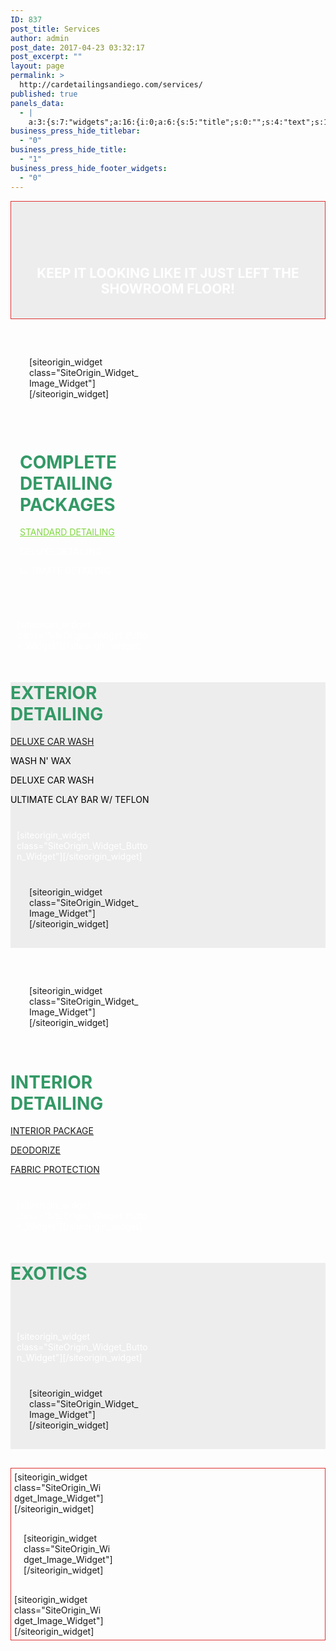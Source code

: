 ```yaml
---
ID: 837
post_title: Services
author: admin
post_date: 2017-04-23 03:32:17
post_excerpt: ""
layout: page
permalink: >
  http://cardetailingsandiego.com/services/
published: true
panels_data:
  - |
    a:3:{s:7:"widgets";a:16:{i:0;a:6:{s:5:"title";s:0:"";s:4:"text";s:180:"<h1 style="text-align: center;"><strong>&nbsp;</strong></h1><h2 style="text-align: center;"><strong>KEEP IT LOOKING LIKE IT JUST LEFT THE SHOWROOM FLOOR!</strong></h2><p>&nbsp;</p>";s:20:"text_selected_editor";s:7:"tinymce";s:12:"_sow_form_id";s:13:"590b8259c46d4";s:11:"panels_info";a:6:{s:5:"class";s:31:"SiteOrigin_Widget_Editor_Widget";s:4:"grid";i:0;s:4:"cell";i:0;s:2:"id";i:0;s:9:"widget_id";s:36:"9e95a62c-208a-4c0b-ac20-08058c163991";s:5:"style";a:3:{s:27:"background_image_attachment";b:0;s:18:"background_display";s:4:"tile";s:10:"font_color";s:7:"#ffffff";}}s:5:"autop";b:0;}i:1;a:13:{s:5:"image";i:332;s:14:"image_fallback";s:0:"";s:4:"size";s:12:"medium_large";s:5:"align";s:5:"right";s:5:"title";s:27:"Complete Detailing Packages";s:14:"title_position";s:6:"hidden";s:3:"alt";s:26:"complete_detailing_pakages";s:3:"url";s:9:"post: 838";s:12:"_sow_form_id";s:13:"590786a1ccd0f";s:11:"panels_info";a:6:{s:5:"class";s:30:"SiteOrigin_Widget_Image_Widget";s:4:"grid";i:1;s:4:"cell";i:0;s:2:"id";i:1;s:9:"widget_id";s:36:"24344ea5-52c9-40cd-9d68-52aa1e4be513";s:5:"style";a:3:{s:7:"padding";s:19:"30px 30px 30px 30px";s:27:"background_image_attachment";b:0;s:18:"background_display";s:8:"parallax";}}s:10:"new_window";b:0;s:5:"bound";b:0;s:10:"full_width";b:0;}i:2;a:6:{s:5:"title";s:0:"";s:4:"text";s:377:"<h1><span style="color: #339966;">COMPLETE DETAILING PACKAGES</span></h1><div id="block-yui_3_17_2_10_1491982508933_7671" class="sqs-block html-block sqs-block-html" data-block-type="2"><div class="sqs-block-content"><p><a href="http://cardetailingsandiego.com/services/detailing_packages/">STANDARD DETAILING</a></p><p>DELUXE DETAILING</p><p>ULTIMATE DETAILING</p></div></div>";s:20:"text_selected_editor";s:4:"tmce";s:12:"_sow_form_id";s:13:"59078835df6be";s:11:"panels_info";a:6:{s:5:"class";s:31:"SiteOrigin_Widget_Editor_Widget";s:4:"grid";i:1;s:4:"cell";i:1;s:2:"id";i:2;s:9:"widget_id";s:36:"514a2d1f-93ae-4282-ab58-04242b253d14";s:5:"style";a:5:{s:7:"padding";s:19:"15px 15px 15px 15px";s:27:"background_image_attachment";b:0;s:18:"background_display";s:5:"cover";s:10:"font_color";s:7:"#ffffff";s:10:"link_color";s:7:"#81d742";}}s:5:"autop";b:0;}i:3;a:8:{s:4:"text";s:7:"SEE ALL";s:3:"url";s:9:"post: 839";s:11:"button_icon";a:4:{s:13:"icon_selected";s:0:"";s:10:"icon_color";b:0;s:4:"icon";i:0;s:24:"so_field_container_state";s:4:"open";}s:6:"design";a:12:{s:5:"width";b:0;s:10:"width_unit";s:2:"px";s:5:"align";s:4:"left";s:5:"theme";s:4:"atom";s:12:"button_color";s:7:"#dd3333";s:10:"text_color";s:7:"#ffffff";s:5:"hover";b:1;s:4:"font";s:7:"default";s:9:"font_size";s:1:"1";s:8:"rounding";s:1:"0";s:7:"padding";s:3:"0.5";s:24:"so_field_container_state";s:4:"open";}s:10:"attributes";a:6:{s:2:"id";s:0:"";s:7:"classes";s:0:"";s:5:"title";s:0:"";s:7:"onclick";s:0:"";s:3:"rel";s:0:"";s:24:"so_field_container_state";s:4:"open";}s:12:"_sow_form_id";s:13:"590b7a795cdb1";s:11:"panels_info";a:6:{s:5:"class";s:31:"SiteOrigin_Widget_Button_Widget";s:4:"grid";i:1;s:4:"cell";i:1;s:2:"id";i:3;s:9:"widget_id";s:36:"cdb9090a-64ee-4746-b65d-a3ddf0188c20";s:5:"style";a:4:{s:7:"padding";s:19:"10px 10px 10px 10px";s:27:"background_image_attachment";b:0;s:18:"background_display";s:4:"tile";s:10:"font_color";s:7:"#ffffff";}}s:10:"new_window";b:0;}i:4;a:6:{s:5:"title";s:0:"";s:4:"text";s:235:"<h1><span style="color: #339966;">EXTERIOR DETAILING</span></h1><p><a href="http://cardetailingsandiego.com/services/exterior_detailing/">DELUXE CAR WASH</a></p><p>WASH N' WAX</p><p>DELUXE CAR WASH</p><p>ULTIMATE CLAY BAR W/ TEFLON</p>";s:20:"text_selected_editor";s:7:"tinymce";s:12:"_sow_form_id";s:13:"59078f04d6e54";s:11:"panels_info";a:6:{s:5:"class";s:31:"SiteOrigin_Widget_Editor_Widget";s:4:"grid";i:2;s:4:"cell";i:0;s:2:"id";i:4;s:9:"widget_id";s:36:"9fa24051-d7d2-4cb0-9e40-f8ba51ebd600";s:5:"style";a:3:{s:27:"background_image_attachment";b:0;s:18:"background_display";s:4:"tile";s:10:"font_color";s:7:"#000000";}}s:5:"autop";b:0;}i:5;a:8:{s:4:"text";s:7:"SEE ALL";s:3:"url";s:9:"post: 835";s:11:"button_icon";a:4:{s:13:"icon_selected";s:0:"";s:10:"icon_color";b:0;s:4:"icon";i:0;s:24:"so_field_container_state";s:4:"open";}s:6:"design";a:12:{s:5:"width";b:0;s:10:"width_unit";s:2:"px";s:5:"align";s:4:"left";s:5:"theme";s:4:"atom";s:12:"button_color";s:7:"#dd3333";s:10:"text_color";s:7:"#ffffff";s:5:"hover";b:1;s:4:"font";s:7:"default";s:9:"font_size";s:1:"1";s:8:"rounding";s:1:"0";s:7:"padding";s:3:"0.5";s:24:"so_field_container_state";s:4:"open";}s:10:"attributes";a:6:{s:2:"id";s:0:"";s:7:"classes";s:0:"";s:5:"title";s:0:"";s:7:"onclick";s:0:"";s:3:"rel";s:0:"";s:24:"so_field_container_state";s:4:"open";}s:12:"_sow_form_id";s:13:"590b7a969a563";s:11:"panels_info";a:6:{s:5:"class";s:31:"SiteOrigin_Widget_Button_Widget";s:4:"grid";i:2;s:4:"cell";i:0;s:2:"id";i:5;s:9:"widget_id";s:36:"cdb9090a-64ee-4746-b65d-a3ddf0188c20";s:5:"style";a:4:{s:7:"padding";s:19:"10px 10px 10px 10px";s:27:"background_image_attachment";b:0;s:18:"background_display";s:4:"tile";s:10:"font_color";s:7:"#ffffff";}}s:10:"new_window";b:0;}i:6;a:13:{s:5:"image";i:897;s:14:"image_fallback";s:0:"";s:4:"size";s:12:"medium_large";s:5:"align";s:5:"right";s:5:"title";s:18:"EXTERIOR DETAILING";s:14:"title_position";s:6:"hidden";s:3:"alt";s:18:"exterior_detailing";s:3:"url";s:9:"post: 838";s:12:"_sow_form_id";s:13:"590b812f45ae9";s:11:"panels_info";a:6:{s:5:"class";s:30:"SiteOrigin_Widget_Image_Widget";s:4:"grid";i:2;s:4:"cell";i:1;s:2:"id";i:6;s:9:"widget_id";s:36:"24344ea5-52c9-40cd-9d68-52aa1e4be513";s:5:"style";a:3:{s:7:"padding";s:19:"30px 30px 30px 30px";s:27:"background_image_attachment";b:0;s:18:"background_display";s:8:"parallax";}}s:10:"new_window";b:0;s:5:"bound";b:0;s:10:"full_width";b:0;}i:7;a:13:{s:5:"image";i:1268;s:14:"image_fallback";s:0:"";s:4:"size";s:12:"medium_large";s:5:"align";s:5:"right";s:5:"title";s:18:"Interior Detailing";s:14:"title_position";s:6:"hidden";s:3:"alt";s:18:"interior_detailing";s:3:"url";s:9:"post: 840";s:12:"_sow_form_id";s:13:"590b812d6c188";s:11:"panels_info";a:6:{s:5:"class";s:30:"SiteOrigin_Widget_Image_Widget";s:4:"grid";i:3;s:4:"cell";i:0;s:2:"id";i:7;s:9:"widget_id";s:36:"24344ea5-52c9-40cd-9d68-52aa1e4be513";s:5:"style";a:3:{s:7:"padding";s:19:"30px 30px 30px 30px";s:27:"background_image_attachment";b:0;s:18:"background_display";s:8:"parallax";}}s:10:"new_window";b:0;s:5:"bound";b:0;s:10:"full_width";b:0;}i:8;a:6:{s:5:"title";s:0:"";s:4:"text";s:289:"<h1><span style="color: #339966;"><strong>INTERIOR DETAILING</strong></span></h1><p><a href="http://cardetailingsandiego.com/services/interior_detailing/">INTERIOR PACKAGE</a></p><p><a href="_wp_link_placeholder">DEODORIZE</a></p><p><a href="_wp_link_placeholder">FABRIC PROTECTION</a></p>";s:20:"text_selected_editor";s:7:"tinymce";s:12:"_sow_form_id";s:13:"590817926e1a5";s:11:"panels_info";a:6:{s:5:"class";s:31:"SiteOrigin_Widget_Editor_Widget";s:4:"grid";i:3;s:4:"cell";i:1;s:2:"id";i:8;s:9:"widget_id";s:36:"9e95a62c-208a-4c0b-ac20-08058c163991";s:5:"style";a:2:{s:27:"background_image_attachment";b:0;s:18:"background_display";s:4:"tile";}}s:5:"autop";b:0;}i:9;a:8:{s:4:"text";s:7:"SEE ALL";s:3:"url";s:9:"post: 840";s:11:"button_icon";a:4:{s:13:"icon_selected";s:0:"";s:10:"icon_color";b:0;s:4:"icon";i:0;s:24:"so_field_container_state";s:4:"open";}s:6:"design";a:12:{s:5:"width";b:0;s:10:"width_unit";s:2:"px";s:5:"align";s:4:"left";s:5:"theme";s:4:"atom";s:12:"button_color";s:7:"#dd3333";s:10:"text_color";s:7:"#ffffff";s:5:"hover";b:1;s:4:"font";s:7:"default";s:9:"font_size";s:1:"1";s:8:"rounding";s:1:"0";s:7:"padding";s:3:"0.5";s:24:"so_field_container_state";s:4:"open";}s:10:"attributes";a:6:{s:2:"id";s:0:"";s:7:"classes";s:0:"";s:5:"title";s:0:"";s:7:"onclick";s:0:"";s:3:"rel";s:0:"";s:24:"so_field_container_state";s:4:"open";}s:12:"_sow_form_id";s:13:"590ae3237a303";s:11:"panels_info";a:6:{s:5:"class";s:31:"SiteOrigin_Widget_Button_Widget";s:4:"grid";i:3;s:4:"cell";i:1;s:2:"id";i:9;s:9:"widget_id";s:36:"cdb9090a-64ee-4746-b65d-a3ddf0188c20";s:5:"style";a:4:{s:7:"padding";s:19:"10px 10px 10px 10px";s:27:"background_image_attachment";b:0;s:18:"background_display";s:4:"tile";s:10:"font_color";s:7:"#ffffff";}}s:10:"new_window";b:0;}i:10;a:6:{s:5:"title";s:0:"";s:4:"text";s:66:"<h1><span style="color: #339966;">EXOTICS</span></h1><p>&nbsp;</p>";s:20:"text_selected_editor";s:7:"tinymce";s:12:"_sow_form_id";s:13:"590c27f71efaa";s:11:"panels_info";a:6:{s:5:"class";s:31:"SiteOrigin_Widget_Editor_Widget";s:4:"grid";i:4;s:4:"cell";i:0;s:2:"id";i:10;s:9:"widget_id";s:36:"9fa24051-d7d2-4cb0-9e40-f8ba51ebd600";s:5:"style";a:3:{s:27:"background_image_attachment";b:0;s:18:"background_display";s:4:"tile";s:10:"font_color";s:7:"#000000";}}s:5:"autop";b:0;}i:11;a:7:{s:4:"text";s:9:"READ MORE";s:3:"url";s:9:"post: 835";s:11:"button_icon";a:4:{s:13:"icon_selected";s:0:"";s:10:"icon_color";b:0;s:4:"icon";i:0;s:24:"so_field_container_state";s:4:"open";}s:6:"design";a:12:{s:5:"width";b:0;s:10:"width_unit";s:2:"px";s:5:"align";s:4:"left";s:5:"theme";s:4:"atom";s:12:"button_color";s:7:"#dd3333";s:10:"text_color";s:7:"#ffffff";s:5:"hover";b:1;s:4:"font";s:7:"default";s:9:"font_size";s:1:"1";s:8:"rounding";s:1:"0";s:7:"padding";s:3:"0.5";s:24:"so_field_container_state";s:4:"open";}s:10:"attributes";a:6:{s:2:"id";s:0:"";s:7:"classes";s:0:"";s:5:"title";s:0:"";s:7:"onclick";s:0:"";s:3:"rel";s:0:"";s:24:"so_field_container_state";s:4:"open";}s:10:"new_window";b:0;s:11:"panels_info";a:7:{s:5:"class";s:31:"SiteOrigin_Widget_Button_Widget";s:3:"raw";b:0;s:4:"grid";i:4;s:4:"cell";i:0;s:2:"id";i:11;s:9:"widget_id";s:36:"cdb9090a-64ee-4746-b65d-a3ddf0188c20";s:5:"style";a:3:{s:7:"padding";s:19:"10px 10px 10px 10px";s:18:"background_display";s:4:"tile";s:10:"font_color";s:7:"#ffffff";}}}i:12;a:13:{s:5:"image";i:308;s:14:"image_fallback";s:0:"";s:4:"size";s:12:"medium_large";s:5:"align";s:5:"right";s:5:"title";s:7:"EXOTICS";s:14:"title_position";s:6:"hidden";s:3:"alt";s:7:"exotics";s:3:"url";s:9:"post: 841";s:12:"_sow_form_id";s:13:"590c279bd4357";s:11:"panels_info";a:6:{s:5:"class";s:30:"SiteOrigin_Widget_Image_Widget";s:4:"grid";i:4;s:4:"cell";i:1;s:2:"id";i:12;s:9:"widget_id";s:36:"24344ea5-52c9-40cd-9d68-52aa1e4be513";s:5:"style";a:3:{s:7:"padding";s:19:"30px 30px 30px 30px";s:27:"background_image_attachment";b:0;s:18:"background_display";s:8:"parallax";}}s:10:"new_window";b:0;s:5:"bound";b:0;s:10:"full_width";b:0;}i:13;a:13:{s:5:"image";i:1502;s:14:"image_fallback";s:88:"http://layouts.siteorigin.com/wp-content/uploads/2016/05/dough-943245_1920.jpg#1920x1255";s:4:"size";s:9:"thumbnail";s:5:"align";s:6:"center";s:5:"title";s:0:"";s:14:"title_position";s:6:"hidden";s:3:"alt";s:0:"";s:3:"url";s:0:"";s:12:"_sow_form_id";s:13:"573a24e44efe9";s:10:"new_window";b:0;s:5:"bound";b:0;s:10:"full_width";b:0;s:11:"panels_info";a:7:{s:5:"class";s:30:"SiteOrigin_Widget_Image_Widget";s:3:"raw";b:0;s:4:"grid";i:5;s:4:"cell";i:0;s:2:"id";i:13;s:9:"widget_id";s:36:"e5eb3179-9a33-43e3-85f1-9b5cb6e5d75e";s:5:"style";a:1:{s:18:"background_display";s:4:"tile";}}}i:14;a:13:{s:5:"image";i:1501;s:14:"image_fallback";s:88:"http://layouts.siteorigin.com/wp-content/uploads/2016/05/cookies-1377586_640.jpg#640x426";s:4:"size";s:9:"thumbnail";s:5:"align";s:6:"center";s:5:"title";s:0:"";s:14:"title_position";s:6:"hidden";s:3:"alt";s:0:"";s:3:"url";s:0:"";s:12:"_sow_form_id";s:13:"573a2457453a4";s:10:"new_window";b:0;s:5:"bound";b:0;s:10:"full_width";b:0;s:11:"panels_info";a:7:{s:5:"class";s:30:"SiteOrigin_Widget_Image_Widget";s:3:"raw";b:0;s:4:"grid";i:5;s:4:"cell";i:1;s:2:"id";i:14;s:9:"widget_id";s:36:"9c5a35c7-2006-44f2-9236-b8973d5c71ac";s:5:"style";a:1:{s:18:"background_display";s:4:"tile";}}}i:15;a:13:{s:5:"image";i:1500;s:14:"image_fallback";s:86:"http://layouts.siteorigin.com/wp-content/uploads/2016/05/donut-1233107_640.jpg#640x426";s:4:"size";s:9:"thumbnail";s:5:"align";s:6:"center";s:5:"title";s:0:"";s:14:"title_position";s:6:"hidden";s:3:"alt";s:0:"";s:3:"url";s:0:"";s:12:"_sow_form_id";s:13:"573a277342d5d";s:10:"new_window";b:0;s:5:"bound";b:0;s:10:"full_width";b:0;s:11:"panels_info";a:7:{s:5:"class";s:30:"SiteOrigin_Widget_Image_Widget";s:3:"raw";b:0;s:4:"grid";i:5;s:4:"cell";i:2;s:2:"id";i:15;s:9:"widget_id";s:36:"a442c4e0-c54a-4341-a41a-63dae6c0369a";s:5:"style";a:1:{s:18:"background_display";s:4:"tile";}}}}s:5:"grids";a:6:{i:0;a:2:{s:5:"cells";i:1;s:5:"style";a:6:{s:10:"background";s:7:"#ededed";s:27:"background_image_attachment";s:4:"1054";s:18:"background_display";s:4:"tile";s:12:"border_color";s:7:"#dd3333";s:11:"row_stretch";s:4:"full";s:14:"cell_alignment";s:6:"center";}}i:1;a:2:{s:5:"cells";i:2;s:5:"style";a:3:{s:18:"background_display";s:4:"tile";s:11:"row_stretch";s:4:"full";s:14:"cell_alignment";s:6:"center";}}i:2;a:2:{s:5:"cells";i:2;s:5:"style";a:4:{s:10:"background";s:7:"#ededed";s:18:"background_display";s:8:"parallax";s:11:"row_stretch";s:4:"full";s:14:"cell_alignment";s:6:"center";}}i:3;a:2:{s:5:"cells";i:2;s:5:"style";a:2:{s:18:"background_display";s:4:"tile";s:11:"row_stretch";s:4:"full";}}i:4;a:2:{s:5:"cells";i:2;s:5:"style";a:4:{s:10:"background";s:7:"#ededed";s:18:"background_display";s:8:"parallax";s:11:"row_stretch";s:4:"full";s:14:"cell_alignment";s:6:"center";}}i:5;a:2:{s:5:"cells";i:3;s:5:"style";a:6:{s:7:"padding";s:11:"1% 1% 1% 1%";s:27:"background_image_attachment";s:4:"1054";s:18:"background_display";s:4:"tile";s:12:"border_color";s:7:"#dd3333";s:11:"row_stretch";s:4:"full";s:14:"cell_alignment";s:10:"flex-start";}}}s:10:"grid_cells";a:12:{i:0;a:4:{s:4:"grid";i:0;s:5:"index";i:0;s:6:"weight";i:1;s:5:"style";a:0:{}}i:1;a:4:{s:4:"grid";i:1;s:5:"index";i:0;s:6:"weight";d:0.5;s:5:"style";a:0:{}}i:2;a:4:{s:4:"grid";i:1;s:5:"index";i:1;s:6:"weight";d:0.5;s:5:"style";a:0:{}}i:3;a:4:{s:4:"grid";i:2;s:5:"index";i:0;s:6:"weight";d:0.5;s:5:"style";a:0:{}}i:4;a:4:{s:4:"grid";i:2;s:5:"index";i:1;s:6:"weight";d:0.5;s:5:"style";a:0:{}}i:5;a:4:{s:4:"grid";i:3;s:5:"index";i:0;s:6:"weight";d:0.5;s:5:"style";a:0:{}}i:6;a:4:{s:4:"grid";i:3;s:5:"index";i:1;s:6:"weight";d:0.5;s:5:"style";a:0:{}}i:7;a:4:{s:4:"grid";i:4;s:5:"index";i:0;s:6:"weight";d:0.5;s:5:"style";a:0:{}}i:8;a:4:{s:4:"grid";i:4;s:5:"index";i:1;s:6:"weight";d:0.5;s:5:"style";a:0:{}}i:9;a:4:{s:4:"grid";i:5;s:5:"index";i:0;s:6:"weight";d:0.333333333333329984160542380777769722044467926025390625;s:5:"style";a:0:{}}i:10;a:4:{s:4:"grid";i:5;s:5:"index";i:1;s:6:"weight";d:0.333333333333329984160542380777769722044467926025390625;s:5:"style";a:0:{}}i:11;a:4:{s:4:"grid";i:5;s:5:"index";i:2;s:6:"weight";d:0.333333333333329984160542380777769722044467926025390625;s:5:"style";a:0:{}}}}
business_press_hide_titlebar:
  - "0"
business_press_hide_title:
  - "1"
business_press_hide_footer_widgets:
  - "0"
---
```

<div id="pl-837"  class="panel-layout" ><div id="pg-837-0"  class="panel-grid panel-has-style"  data-style="{&quot;background&quot;:&quot;#ededed&quot;,&quot;background_image_attachment&quot;:&quot;1054&quot;,&quot;background_display&quot;:&quot;tile&quot;,&quot;border_color&quot;:&quot;#dd3333&quot;,&quot;row_stretch&quot;:&quot;full&quot;,&quot;cell_alignment&quot;:&quot;center&quot;}" ><div class="siteorigin-panels-stretch panel-row-style panel-row-style-for-837-0" data-stretch-type="full" ><div id="pgc-837-0-0"  class="panel-grid-cell"  data-weight="1" ><div id="panel-837-0-0-0" class="so-panel widget widget_sow-editor panel-first-child panel-last-child" data-index="0" data-style="{&quot;background_image_attachment&quot;:false,&quot;background_display&quot;:&quot;tile&quot;,&quot;font_color&quot;:&quot;#ffffff&quot;}" ><div class="panel-widget-style panel-widget-style-for-837-0-0-0" ><div class="so-widget-sow-editor so-widget-sow-editor-base">
<div class="siteorigin-widget-tinymce textwidget">
	<h1 style="text-align: center;"><strong>&nbsp;</strong></h1><h2 style="text-align: center;"><strong>KEEP IT LOOKING LIKE IT JUST LEFT THE SHOWROOM FLOOR!</strong></h2>&nbsp;

</div>
</div></div></div></div></div></div><div id="pg-837-1"  class="panel-grid panel-has-style"  data-style="{&quot;background_display&quot;:&quot;tile&quot;,&quot;row_stretch&quot;:&quot;full&quot;,&quot;cell_alignment&quot;:&quot;center&quot;}" ><div class="siteorigin-panels-stretch panel-row-style panel-row-style-for-837-1" data-stretch-type="full" ><div id="pgc-837-1-0"  class="panel-grid-cell"  data-weight="0.5" ><div id="panel-837-1-0-0" class="so-panel widget widget_sow-image panel-first-child panel-last-child" data-index="1" data-style="{&quot;padding&quot;:&quot;30px 30px 30px 30px&quot;,&quot;background_image_attachment&quot;:false,&quot;background_display&quot;:&quot;parallax&quot;}" ><div class="panel-widget-style panel-widget-style-for-837-1-0-0" >[siteorigin_widget class="SiteOrigin_Widget_Image_Widget"]<input type="hidden" value="{&quot;instance&quot;:{&quot;image&quot;:332,&quot;image_fallback&quot;:&quot;&quot;,&quot;size&quot;:&quot;medium_large&quot;,&quot;align&quot;:&quot;right&quot;,&quot;title&quot;:&quot;Complete Detailing Packages&quot;,&quot;title_position&quot;:&quot;hidden&quot;,&quot;alt&quot;:&quot;complete_detailing_pakages&quot;,&quot;url&quot;:&quot;post: 838&quot;,&quot;_sow_form_id&quot;:&quot;590786a1ccd0f&quot;,&quot;new_window&quot;:false,&quot;bound&quot;:false,&quot;full_width&quot;:false},&quot;args&quot;:{&quot;before_widget&quot;:&quot;&lt;div id=\&quot;panel-837-1-0-0\&quot; class=\&quot;so-panel widget widget_sow-image panel-first-child panel-last-child\&quot; data-index=\&quot;1\&quot; data-style=\&quot;{&amp;quot;padding&amp;quot;:&amp;quot;30px 30px 30px 30px&amp;quot;,&amp;quot;background_image_attachment&amp;quot;:false,&amp;quot;background_display&amp;quot;:&amp;quot;parallax&amp;quot;}\&quot; &gt;&lt;div class=\&quot;panel-widget-style panel-widget-style-for-837-1-0-0\&quot; &gt;&quot;,&quot;after_widget&quot;:&quot;&lt;\/div&gt;&lt;\/div&gt;&quot;,&quot;before_title&quot;:&quot;&lt;h3 class=\&quot;widget-title\&quot;&gt;&quot;,&quot;after_title&quot;:&quot;&lt;\/h3&gt;&quot;,&quot;widget_id&quot;:&quot;widget-1-0-0&quot;}}" />[/siteorigin_widget]</div></div></div><div id="pgc-837-1-1"  class="panel-grid-cell"  data-weight="0.5" ><div id="panel-837-1-1-0" class="so-panel widget widget_sow-editor panel-first-child" data-index="2" data-style="{&quot;padding&quot;:&quot;15px 15px 15px 15px&quot;,&quot;background_image_attachment&quot;:false,&quot;background_display&quot;:&quot;cover&quot;,&quot;font_color&quot;:&quot;#ffffff&quot;,&quot;link_color&quot;:&quot;#81d742&quot;}" ><div class="panel-widget-style panel-widget-style-for-837-1-1-0" ><div class="so-widget-sow-editor so-widget-sow-editor-base">
<div class="siteorigin-widget-tinymce textwidget">
	<h1><span style="color: #339966;">COMPLETE DETAILING PACKAGES</span></h1><div id="block-yui_3_17_2_10_1491982508933_7671" class="sqs-block html-block sqs-block-html" data-block-type="2"><div class="sqs-block-content"><a href="http://cardetailingsandiego.com/services/detailing_packages/">STANDARD DETAILING</a>

DELUXE DETAILING

ULTIMATE DETAILING

</div></div></div>
</div></div></div><div id="panel-837-1-1-1" class="so-panel widget widget_sow-button panel-last-child" data-index="3" data-style="{&quot;padding&quot;:&quot;10px 10px 10px 10px&quot;,&quot;background_image_attachment&quot;:false,&quot;background_display&quot;:&quot;tile&quot;,&quot;font_color&quot;:&quot;#ffffff&quot;}" ><div class="panel-widget-style panel-widget-style-for-837-1-1-1" >[siteorigin_widget class="SiteOrigin_Widget_Button_Widget"]<input type="hidden" value="{&quot;instance&quot;:{&quot;text&quot;:&quot;SEE ALL&quot;,&quot;url&quot;:&quot;post: 839&quot;,&quot;button_icon&quot;:{&quot;icon_selected&quot;:&quot;&quot;,&quot;icon_color&quot;:false,&quot;icon&quot;:0,&quot;so_field_container_state&quot;:&quot;open&quot;},&quot;design&quot;:{&quot;width&quot;:false,&quot;width_unit&quot;:&quot;px&quot;,&quot;align&quot;:&quot;left&quot;,&quot;theme&quot;:&quot;atom&quot;,&quot;button_color&quot;:&quot;#dd3333&quot;,&quot;text_color&quot;:&quot;#ffffff&quot;,&quot;hover&quot;:true,&quot;font&quot;:&quot;default&quot;,&quot;font_size&quot;:&quot;1&quot;,&quot;rounding&quot;:&quot;0&quot;,&quot;padding&quot;:&quot;0.5&quot;,&quot;so_field_container_state&quot;:&quot;open&quot;},&quot;attributes&quot;:{&quot;id&quot;:&quot;&quot;,&quot;classes&quot;:&quot;&quot;,&quot;title&quot;:&quot;&quot;,&quot;onclick&quot;:&quot;&quot;,&quot;rel&quot;:&quot;&quot;,&quot;so_field_container_state&quot;:&quot;open&quot;},&quot;_sow_form_id&quot;:&quot;590b7a795cdb1&quot;,&quot;new_window&quot;:false},&quot;args&quot;:{&quot;before_widget&quot;:&quot;&lt;div id=\&quot;panel-837-1-1-1\&quot; class=\&quot;so-panel widget widget_sow-button panel-last-child\&quot; data-index=\&quot;3\&quot; data-style=\&quot;{&amp;quot;padding&amp;quot;:&amp;quot;10px 10px 10px 10px&amp;quot;,&amp;quot;background_image_attachment&amp;quot;:false,&amp;quot;background_display&amp;quot;:&amp;quot;tile&amp;quot;,&amp;quot;font_color&amp;quot;:&amp;quot;#ffffff&amp;quot;}\&quot; &gt;&lt;div class=\&quot;panel-widget-style panel-widget-style-for-837-1-1-1\&quot; &gt;&quot;,&quot;after_widget&quot;:&quot;&lt;\/div&gt;&lt;\/div&gt;&quot;,&quot;before_title&quot;:&quot;&lt;h3 class=\&quot;widget-title\&quot;&gt;&quot;,&quot;after_title&quot;:&quot;&lt;\/h3&gt;&quot;,&quot;widget_id&quot;:&quot;widget-1-1-1&quot;}}" />[/siteorigin_widget]</div></div></div></div></div><div id="pg-837-2"  class="panel-grid panel-has-style"  data-style="{&quot;background&quot;:&quot;#ededed&quot;,&quot;background_display&quot;:&quot;parallax&quot;,&quot;row_stretch&quot;:&quot;full&quot;,&quot;cell_alignment&quot;:&quot;center&quot;}" ><div class="siteorigin-panels-stretch panel-row-style panel-row-style-for-837-2" data-stretch-type="full" ><div id="pgc-837-2-0"  class="panel-grid-cell"  data-weight="0.5" ><div id="panel-837-2-0-0" class="so-panel widget widget_sow-editor panel-first-child" data-index="4" data-style="{&quot;background_image_attachment&quot;:false,&quot;background_display&quot;:&quot;tile&quot;,&quot;font_color&quot;:&quot;#000000&quot;}" ><div class="panel-widget-style panel-widget-style-for-837-2-0-0" ><div class="so-widget-sow-editor so-widget-sow-editor-base">
<div class="siteorigin-widget-tinymce textwidget">
	<h1><span style="color: #339966;">EXTERIOR DETAILING</span></h1><a href="http://cardetailingsandiego.com/services/exterior_detailing/">DELUXE CAR WASH</a>

WASH N' WAX

DELUXE CAR WASH

ULTIMATE CLAY BAR W/ TEFLON

</div>
</div></div></div><div id="panel-837-2-0-1" class="so-panel widget widget_sow-button panel-last-child" data-index="5" data-style="{&quot;padding&quot;:&quot;10px 10px 10px 10px&quot;,&quot;background_image_attachment&quot;:false,&quot;background_display&quot;:&quot;tile&quot;,&quot;font_color&quot;:&quot;#ffffff&quot;}" ><div class="panel-widget-style panel-widget-style-for-837-2-0-1" >[siteorigin_widget class="SiteOrigin_Widget_Button_Widget"]<input type="hidden" value="{&quot;instance&quot;:{&quot;text&quot;:&quot;SEE ALL&quot;,&quot;url&quot;:&quot;post: 835&quot;,&quot;button_icon&quot;:{&quot;icon_selected&quot;:&quot;&quot;,&quot;icon_color&quot;:false,&quot;icon&quot;:0,&quot;so_field_container_state&quot;:&quot;open&quot;},&quot;design&quot;:{&quot;width&quot;:false,&quot;width_unit&quot;:&quot;px&quot;,&quot;align&quot;:&quot;left&quot;,&quot;theme&quot;:&quot;atom&quot;,&quot;button_color&quot;:&quot;#dd3333&quot;,&quot;text_color&quot;:&quot;#ffffff&quot;,&quot;hover&quot;:true,&quot;font&quot;:&quot;default&quot;,&quot;font_size&quot;:&quot;1&quot;,&quot;rounding&quot;:&quot;0&quot;,&quot;padding&quot;:&quot;0.5&quot;,&quot;so_field_container_state&quot;:&quot;open&quot;},&quot;attributes&quot;:{&quot;id&quot;:&quot;&quot;,&quot;classes&quot;:&quot;&quot;,&quot;title&quot;:&quot;&quot;,&quot;onclick&quot;:&quot;&quot;,&quot;rel&quot;:&quot;&quot;,&quot;so_field_container_state&quot;:&quot;open&quot;},&quot;_sow_form_id&quot;:&quot;590b7a969a563&quot;,&quot;new_window&quot;:false},&quot;args&quot;:{&quot;before_widget&quot;:&quot;&lt;div id=\&quot;panel-837-2-0-1\&quot; class=\&quot;so-panel widget widget_sow-button panel-last-child\&quot; data-index=\&quot;5\&quot; data-style=\&quot;{&amp;quot;padding&amp;quot;:&amp;quot;10px 10px 10px 10px&amp;quot;,&amp;quot;background_image_attachment&amp;quot;:false,&amp;quot;background_display&amp;quot;:&amp;quot;tile&amp;quot;,&amp;quot;font_color&amp;quot;:&amp;quot;#ffffff&amp;quot;}\&quot; &gt;&lt;div class=\&quot;panel-widget-style panel-widget-style-for-837-2-0-1\&quot; &gt;&quot;,&quot;after_widget&quot;:&quot;&lt;\/div&gt;&lt;\/div&gt;&quot;,&quot;before_title&quot;:&quot;&lt;h3 class=\&quot;widget-title\&quot;&gt;&quot;,&quot;after_title&quot;:&quot;&lt;\/h3&gt;&quot;,&quot;widget_id&quot;:&quot;widget-2-0-1&quot;}}" />[/siteorigin_widget]</div></div></div><div id="pgc-837-2-1"  class="panel-grid-cell"  data-weight="0.5" ><div id="panel-837-2-1-0" class="so-panel widget widget_sow-image panel-first-child panel-last-child" data-index="6" data-style="{&quot;padding&quot;:&quot;30px 30px 30px 30px&quot;,&quot;background_image_attachment&quot;:false,&quot;background_display&quot;:&quot;parallax&quot;}" ><div class="panel-widget-style panel-widget-style-for-837-2-1-0" >[siteorigin_widget class="SiteOrigin_Widget_Image_Widget"]<input type="hidden" value="{&quot;instance&quot;:{&quot;image&quot;:897,&quot;image_fallback&quot;:&quot;&quot;,&quot;size&quot;:&quot;medium_large&quot;,&quot;align&quot;:&quot;right&quot;,&quot;title&quot;:&quot;EXTERIOR DETAILING&quot;,&quot;title_position&quot;:&quot;hidden&quot;,&quot;alt&quot;:&quot;exterior_detailing&quot;,&quot;url&quot;:&quot;post: 838&quot;,&quot;_sow_form_id&quot;:&quot;590b812f45ae9&quot;,&quot;new_window&quot;:false,&quot;bound&quot;:false,&quot;full_width&quot;:false},&quot;args&quot;:{&quot;before_widget&quot;:&quot;&lt;div id=\&quot;panel-837-2-1-0\&quot; class=\&quot;so-panel widget widget_sow-image panel-first-child panel-last-child\&quot; data-index=\&quot;6\&quot; data-style=\&quot;{&amp;quot;padding&amp;quot;:&amp;quot;30px 30px 30px 30px&amp;quot;,&amp;quot;background_image_attachment&amp;quot;:false,&amp;quot;background_display&amp;quot;:&amp;quot;parallax&amp;quot;}\&quot; &gt;&lt;div class=\&quot;panel-widget-style panel-widget-style-for-837-2-1-0\&quot; &gt;&quot;,&quot;after_widget&quot;:&quot;&lt;\/div&gt;&lt;\/div&gt;&quot;,&quot;before_title&quot;:&quot;&lt;h3 class=\&quot;widget-title\&quot;&gt;&quot;,&quot;after_title&quot;:&quot;&lt;\/h3&gt;&quot;,&quot;widget_id&quot;:&quot;widget-2-1-0&quot;}}" />[/siteorigin_widget]</div></div></div></div></div><div id="pg-837-3"  class="panel-grid panel-has-style"  data-style="{&quot;background_display&quot;:&quot;tile&quot;,&quot;row_stretch&quot;:&quot;full&quot;}" ><div class="siteorigin-panels-stretch panel-row-style panel-row-style-for-837-3" data-stretch-type="full" ><div id="pgc-837-3-0"  class="panel-grid-cell"  data-weight="0.5" ><div id="panel-837-3-0-0" class="so-panel widget widget_sow-image panel-first-child panel-last-child" data-index="7" data-style="{&quot;padding&quot;:&quot;30px 30px 30px 30px&quot;,&quot;background_image_attachment&quot;:false,&quot;background_display&quot;:&quot;parallax&quot;}" ><div class="panel-widget-style panel-widget-style-for-837-3-0-0" >[siteorigin_widget class="SiteOrigin_Widget_Image_Widget"]<input type="hidden" value="{&quot;instance&quot;:{&quot;image&quot;:1268,&quot;image_fallback&quot;:&quot;&quot;,&quot;size&quot;:&quot;medium_large&quot;,&quot;align&quot;:&quot;right&quot;,&quot;title&quot;:&quot;Interior Detailing&quot;,&quot;title_position&quot;:&quot;hidden&quot;,&quot;alt&quot;:&quot;interior_detailing&quot;,&quot;url&quot;:&quot;post: 840&quot;,&quot;_sow_form_id&quot;:&quot;590b812d6c188&quot;,&quot;new_window&quot;:false,&quot;bound&quot;:false,&quot;full_width&quot;:false},&quot;args&quot;:{&quot;before_widget&quot;:&quot;&lt;div id=\&quot;panel-837-3-0-0\&quot; class=\&quot;so-panel widget widget_sow-image panel-first-child panel-last-child\&quot; data-index=\&quot;7\&quot; data-style=\&quot;{&amp;quot;padding&amp;quot;:&amp;quot;30px 30px 30px 30px&amp;quot;,&amp;quot;background_image_attachment&amp;quot;:false,&amp;quot;background_display&amp;quot;:&amp;quot;parallax&amp;quot;}\&quot; &gt;&lt;div class=\&quot;panel-widget-style panel-widget-style-for-837-3-0-0\&quot; &gt;&quot;,&quot;after_widget&quot;:&quot;&lt;\/div&gt;&lt;\/div&gt;&quot;,&quot;before_title&quot;:&quot;&lt;h3 class=\&quot;widget-title\&quot;&gt;&quot;,&quot;after_title&quot;:&quot;&lt;\/h3&gt;&quot;,&quot;widget_id&quot;:&quot;widget-3-0-0&quot;}}" />[/siteorigin_widget]</div></div></div><div id="pgc-837-3-1"  class="panel-grid-cell"  data-weight="0.5" ><div id="panel-837-3-1-0" class="so-panel widget widget_sow-editor panel-first-child" data-index="8" data-style="{&quot;background_image_attachment&quot;:false,&quot;background_display&quot;:&quot;tile&quot;}" ><div class="so-widget-sow-editor so-widget-sow-editor-base">
<div class="siteorigin-widget-tinymce textwidget">
	<h1><span style="color: #339966;"><strong>INTERIOR DETAILING</strong></span></h1><a href="http://cardetailingsandiego.com/services/interior_detailing/">INTERIOR PACKAGE</a>

<a href="_wp_link_placeholder">DEODORIZE</a>

<a href="_wp_link_placeholder">FABRIC PROTECTION</a>

</div>
</div></div><div id="panel-837-3-1-1" class="so-panel widget widget_sow-button panel-last-child" data-index="9" data-style="{&quot;padding&quot;:&quot;10px 10px 10px 10px&quot;,&quot;background_image_attachment&quot;:false,&quot;background_display&quot;:&quot;tile&quot;,&quot;font_color&quot;:&quot;#ffffff&quot;}" ><div class="panel-widget-style panel-widget-style-for-837-3-1-1" >[siteorigin_widget class="SiteOrigin_Widget_Button_Widget"]<input type="hidden" value="{&quot;instance&quot;:{&quot;text&quot;:&quot;SEE ALL&quot;,&quot;url&quot;:&quot;post: 840&quot;,&quot;button_icon&quot;:{&quot;icon_selected&quot;:&quot;&quot;,&quot;icon_color&quot;:false,&quot;icon&quot;:0,&quot;so_field_container_state&quot;:&quot;open&quot;},&quot;design&quot;:{&quot;width&quot;:false,&quot;width_unit&quot;:&quot;px&quot;,&quot;align&quot;:&quot;left&quot;,&quot;theme&quot;:&quot;atom&quot;,&quot;button_color&quot;:&quot;#dd3333&quot;,&quot;text_color&quot;:&quot;#ffffff&quot;,&quot;hover&quot;:true,&quot;font&quot;:&quot;default&quot;,&quot;font_size&quot;:&quot;1&quot;,&quot;rounding&quot;:&quot;0&quot;,&quot;padding&quot;:&quot;0.5&quot;,&quot;so_field_container_state&quot;:&quot;open&quot;},&quot;attributes&quot;:{&quot;id&quot;:&quot;&quot;,&quot;classes&quot;:&quot;&quot;,&quot;title&quot;:&quot;&quot;,&quot;onclick&quot;:&quot;&quot;,&quot;rel&quot;:&quot;&quot;,&quot;so_field_container_state&quot;:&quot;open&quot;},&quot;_sow_form_id&quot;:&quot;590ae3237a303&quot;,&quot;new_window&quot;:false},&quot;args&quot;:{&quot;before_widget&quot;:&quot;&lt;div id=\&quot;panel-837-3-1-1\&quot; class=\&quot;so-panel widget widget_sow-button panel-last-child\&quot; data-index=\&quot;9\&quot; data-style=\&quot;{&amp;quot;padding&amp;quot;:&amp;quot;10px 10px 10px 10px&amp;quot;,&amp;quot;background_image_attachment&amp;quot;:false,&amp;quot;background_display&amp;quot;:&amp;quot;tile&amp;quot;,&amp;quot;font_color&amp;quot;:&amp;quot;#ffffff&amp;quot;}\&quot; &gt;&lt;div class=\&quot;panel-widget-style panel-widget-style-for-837-3-1-1\&quot; &gt;&quot;,&quot;after_widget&quot;:&quot;&lt;\/div&gt;&lt;\/div&gt;&quot;,&quot;before_title&quot;:&quot;&lt;h3 class=\&quot;widget-title\&quot;&gt;&quot;,&quot;after_title&quot;:&quot;&lt;\/h3&gt;&quot;,&quot;widget_id&quot;:&quot;widget-3-1-1&quot;}}" />[/siteorigin_widget]</div></div></div></div></div><div id="pg-837-4"  class="panel-grid panel-has-style"  data-style="{&quot;background&quot;:&quot;#ededed&quot;,&quot;background_display&quot;:&quot;parallax&quot;,&quot;row_stretch&quot;:&quot;full&quot;,&quot;cell_alignment&quot;:&quot;center&quot;}" ><div class="siteorigin-panels-stretch panel-row-style panel-row-style-for-837-4" data-stretch-type="full" ><div id="pgc-837-4-0"  class="panel-grid-cell"  data-weight="0.5" ><div id="panel-837-4-0-0" class="so-panel widget widget_sow-editor panel-first-child" data-index="10" data-style="{&quot;background_image_attachment&quot;:false,&quot;background_display&quot;:&quot;tile&quot;,&quot;font_color&quot;:&quot;#000000&quot;}" ><div class="panel-widget-style panel-widget-style-for-837-4-0-0" ><div class="so-widget-sow-editor so-widget-sow-editor-base">
<div class="siteorigin-widget-tinymce textwidget">
	<h1><span style="color: #339966;">EXOTICS</span></h1>&nbsp;

</div>
</div></div></div><div id="panel-837-4-0-1" class="so-panel widget widget_sow-button panel-last-child" data-index="11" data-style="{&quot;padding&quot;:&quot;10px 10px 10px 10px&quot;,&quot;background_display&quot;:&quot;tile&quot;,&quot;font_color&quot;:&quot;#ffffff&quot;}" ><div class="panel-widget-style panel-widget-style-for-837-4-0-1" >[siteorigin_widget class="SiteOrigin_Widget_Button_Widget"]<input type="hidden" value="{&quot;instance&quot;:{&quot;text&quot;:&quot;READ MORE&quot;,&quot;url&quot;:&quot;post: 835&quot;,&quot;button_icon&quot;:{&quot;icon_selected&quot;:&quot;&quot;,&quot;icon_color&quot;:false,&quot;icon&quot;:0,&quot;so_field_container_state&quot;:&quot;open&quot;},&quot;design&quot;:{&quot;width&quot;:false,&quot;width_unit&quot;:&quot;px&quot;,&quot;align&quot;:&quot;left&quot;,&quot;theme&quot;:&quot;atom&quot;,&quot;button_color&quot;:&quot;#dd3333&quot;,&quot;text_color&quot;:&quot;#ffffff&quot;,&quot;hover&quot;:true,&quot;font&quot;:&quot;default&quot;,&quot;font_size&quot;:&quot;1&quot;,&quot;rounding&quot;:&quot;0&quot;,&quot;padding&quot;:&quot;0.5&quot;,&quot;so_field_container_state&quot;:&quot;open&quot;},&quot;attributes&quot;:{&quot;id&quot;:&quot;&quot;,&quot;classes&quot;:&quot;&quot;,&quot;title&quot;:&quot;&quot;,&quot;onclick&quot;:&quot;&quot;,&quot;rel&quot;:&quot;&quot;,&quot;so_field_container_state&quot;:&quot;open&quot;},&quot;new_window&quot;:false},&quot;args&quot;:{&quot;before_widget&quot;:&quot;&lt;div id=\&quot;panel-837-4-0-1\&quot; class=\&quot;so-panel widget widget_sow-button panel-last-child\&quot; data-index=\&quot;11\&quot; data-style=\&quot;{&amp;quot;padding&amp;quot;:&amp;quot;10px 10px 10px 10px&amp;quot;,&amp;quot;background_display&amp;quot;:&amp;quot;tile&amp;quot;,&amp;quot;font_color&amp;quot;:&amp;quot;#ffffff&amp;quot;}\&quot; &gt;&lt;div class=\&quot;panel-widget-style panel-widget-style-for-837-4-0-1\&quot; &gt;&quot;,&quot;after_widget&quot;:&quot;&lt;\/div&gt;&lt;\/div&gt;&quot;,&quot;before_title&quot;:&quot;&lt;h3 class=\&quot;widget-title\&quot;&gt;&quot;,&quot;after_title&quot;:&quot;&lt;\/h3&gt;&quot;,&quot;widget_id&quot;:&quot;widget-4-0-1&quot;}}" />[/siteorigin_widget]</div></div></div><div id="pgc-837-4-1"  class="panel-grid-cell"  data-weight="0.5" ><div id="panel-837-4-1-0" class="so-panel widget widget_sow-image panel-first-child panel-last-child" data-index="12" data-style="{&quot;padding&quot;:&quot;30px 30px 30px 30px&quot;,&quot;background_image_attachment&quot;:false,&quot;background_display&quot;:&quot;parallax&quot;}" ><div class="panel-widget-style panel-widget-style-for-837-4-1-0" >[siteorigin_widget class="SiteOrigin_Widget_Image_Widget"]<input type="hidden" value="{&quot;instance&quot;:{&quot;image&quot;:308,&quot;image_fallback&quot;:&quot;&quot;,&quot;size&quot;:&quot;medium_large&quot;,&quot;align&quot;:&quot;right&quot;,&quot;title&quot;:&quot;EXOTICS&quot;,&quot;title_position&quot;:&quot;hidden&quot;,&quot;alt&quot;:&quot;exotics&quot;,&quot;url&quot;:&quot;post: 841&quot;,&quot;_sow_form_id&quot;:&quot;590c279bd4357&quot;,&quot;new_window&quot;:false,&quot;bound&quot;:false,&quot;full_width&quot;:false},&quot;args&quot;:{&quot;before_widget&quot;:&quot;&lt;div id=\&quot;panel-837-4-1-0\&quot; class=\&quot;so-panel widget widget_sow-image panel-first-child panel-last-child\&quot; data-index=\&quot;12\&quot; data-style=\&quot;{&amp;quot;padding&amp;quot;:&amp;quot;30px 30px 30px 30px&amp;quot;,&amp;quot;background_image_attachment&amp;quot;:false,&amp;quot;background_display&amp;quot;:&amp;quot;parallax&amp;quot;}\&quot; &gt;&lt;div class=\&quot;panel-widget-style panel-widget-style-for-837-4-1-0\&quot; &gt;&quot;,&quot;after_widget&quot;:&quot;&lt;\/div&gt;&lt;\/div&gt;&quot;,&quot;before_title&quot;:&quot;&lt;h3 class=\&quot;widget-title\&quot;&gt;&quot;,&quot;after_title&quot;:&quot;&lt;\/h3&gt;&quot;,&quot;widget_id&quot;:&quot;widget-4-1-0&quot;}}" />[/siteorigin_widget]</div></div></div></div></div><div id="pg-837-5"  class="panel-grid panel-has-style"  data-style="{&quot;padding&quot;:&quot;1% 1% 1% 1%&quot;,&quot;background_image_attachment&quot;:&quot;1054&quot;,&quot;background_display&quot;:&quot;tile&quot;,&quot;border_color&quot;:&quot;#dd3333&quot;,&quot;row_stretch&quot;:&quot;full&quot;,&quot;cell_alignment&quot;:&quot;flex-start&quot;}" ><div class="siteorigin-panels-stretch panel-row-style panel-row-style-for-837-5" data-stretch-type="full" ><div id="pgc-837-5-0"  class="panel-grid-cell"  data-weight="0.33333333333333" ><div id="panel-837-5-0-0" class="so-panel widget widget_sow-image panel-first-child panel-last-child" data-index="13" data-style="{&quot;background_display&quot;:&quot;tile&quot;}" >[siteorigin_widget class="SiteOrigin_Widget_Image_Widget"]<input type="hidden" value="{&quot;instance&quot;:{&quot;image&quot;:1502,&quot;image_fallback&quot;:&quot;http:\/\/layouts.siteorigin.com\/wp-content\/uploads\/2016\/05\/dough-943245_1920.jpg#1920x1255&quot;,&quot;size&quot;:&quot;thumbnail&quot;,&quot;align&quot;:&quot;center&quot;,&quot;title&quot;:&quot;&quot;,&quot;title_position&quot;:&quot;hidden&quot;,&quot;alt&quot;:&quot;&quot;,&quot;url&quot;:&quot;&quot;,&quot;_sow_form_id&quot;:&quot;573a24e44efe9&quot;,&quot;new_window&quot;:false,&quot;bound&quot;:false,&quot;full_width&quot;:false},&quot;args&quot;:{&quot;before_widget&quot;:&quot;&lt;div id=\&quot;panel-837-5-0-0\&quot; class=\&quot;so-panel widget widget_sow-image panel-first-child panel-last-child\&quot; data-index=\&quot;13\&quot; data-style=\&quot;{&amp;quot;background_display&amp;quot;:&amp;quot;tile&amp;quot;}\&quot; &gt;&quot;,&quot;after_widget&quot;:&quot;&lt;\/div&gt;&quot;,&quot;before_title&quot;:&quot;&lt;h3 class=\&quot;widget-title\&quot;&gt;&quot;,&quot;after_title&quot;:&quot;&lt;\/h3&gt;&quot;,&quot;widget_id&quot;:&quot;widget-5-0-0&quot;}}" />[/siteorigin_widget]</div></div><div id="pgc-837-5-1"  class="panel-grid-cell"  data-weight="0.33333333333333" ><div id="panel-837-5-1-0" class="so-panel widget widget_sow-image panel-first-child panel-last-child" data-index="14" data-style="{&quot;background_display&quot;:&quot;tile&quot;}" >[siteorigin_widget class="SiteOrigin_Widget_Image_Widget"]<input type="hidden" value="{&quot;instance&quot;:{&quot;image&quot;:1501,&quot;image_fallback&quot;:&quot;http:\/\/layouts.siteorigin.com\/wp-content\/uploads\/2016\/05\/cookies-1377586_640.jpg#640x426&quot;,&quot;size&quot;:&quot;thumbnail&quot;,&quot;align&quot;:&quot;center&quot;,&quot;title&quot;:&quot;&quot;,&quot;title_position&quot;:&quot;hidden&quot;,&quot;alt&quot;:&quot;&quot;,&quot;url&quot;:&quot;&quot;,&quot;_sow_form_id&quot;:&quot;573a2457453a4&quot;,&quot;new_window&quot;:false,&quot;bound&quot;:false,&quot;full_width&quot;:false},&quot;args&quot;:{&quot;before_widget&quot;:&quot;&lt;div id=\&quot;panel-837-5-1-0\&quot; class=\&quot;so-panel widget widget_sow-image panel-first-child panel-last-child\&quot; data-index=\&quot;14\&quot; data-style=\&quot;{&amp;quot;background_display&amp;quot;:&amp;quot;tile&amp;quot;}\&quot; &gt;&quot;,&quot;after_widget&quot;:&quot;&lt;\/div&gt;&quot;,&quot;before_title&quot;:&quot;&lt;h3 class=\&quot;widget-title\&quot;&gt;&quot;,&quot;after_title&quot;:&quot;&lt;\/h3&gt;&quot;,&quot;widget_id&quot;:&quot;widget-5-1-0&quot;}}" />[/siteorigin_widget]</div></div><div id="pgc-837-5-2"  class="panel-grid-cell"  data-weight="0.33333333333333" ><div id="panel-837-5-2-0" class="so-panel widget widget_sow-image panel-first-child panel-last-child" data-index="15" data-style="{&quot;background_display&quot;:&quot;tile&quot;}" >[siteorigin_widget class="SiteOrigin_Widget_Image_Widget"]<input type="hidden" value="{&quot;instance&quot;:{&quot;image&quot;:1500,&quot;image_fallback&quot;:&quot;http:\/\/layouts.siteorigin.com\/wp-content\/uploads\/2016\/05\/donut-1233107_640.jpg#640x426&quot;,&quot;size&quot;:&quot;thumbnail&quot;,&quot;align&quot;:&quot;center&quot;,&quot;title&quot;:&quot;&quot;,&quot;title_position&quot;:&quot;hidden&quot;,&quot;alt&quot;:&quot;&quot;,&quot;url&quot;:&quot;&quot;,&quot;_sow_form_id&quot;:&quot;573a277342d5d&quot;,&quot;new_window&quot;:false,&quot;bound&quot;:false,&quot;full_width&quot;:false},&quot;args&quot;:{&quot;before_widget&quot;:&quot;&lt;div id=\&quot;panel-837-5-2-0\&quot; class=\&quot;so-panel widget widget_sow-image panel-first-child panel-last-child\&quot; data-index=\&quot;15\&quot; data-style=\&quot;{&amp;quot;background_display&amp;quot;:&amp;quot;tile&amp;quot;}\&quot; &gt;&quot;,&quot;after_widget&quot;:&quot;&lt;\/div&gt;&quot;,&quot;before_title&quot;:&quot;&lt;h3 class=\&quot;widget-title\&quot;&gt;&quot;,&quot;after_title&quot;:&quot;&lt;\/h3&gt;&quot;,&quot;widget_id&quot;:&quot;widget-5-2-0&quot;}}" />[/siteorigin_widget]</div></div></div></div></div>

<style type="text/css" class="panels-style" data-panels-style-for-post="837">@import url(http://cardetailingsandiego.com/wp-content/plugins/siteorigin-panels/inc/../css/front-flex.css); #pgc-837-0-0 { width:100%;width:calc(100% - ( 0 * 30px ) ) } #pg-837-0 , #pg-837-1 , #pg-837-2 , #pg-837-3 , #pg-837-4 , #pg-837-5 , #pl-837 .so-panel { margin-bottom:30px } #pgc-837-1-0 , #pgc-837-1-1 , #pgc-837-2-0 , #pgc-837-2-1 , #pgc-837-3-0 , #pgc-837-3-1 , #pgc-837-4-0 , #pgc-837-4-1 { width:50%;width:calc(50% - ( 0.5 * 30px ) ) } #pgc-837-5-0 , #pgc-837-5-1 , #pgc-837-5-2 { width:33.3333%;width:calc(33.3333% - ( 0.66666666666667 * 30px ) ) } #pl-837 .so-panel:last-child { margin-bottom:0px } #pg-837-0> .panel-row-style { background-color:#ededed;background-image:url(http://cardetailingsandiego.com/wp-content/uploads/2017/04/09_free_subtle_textures_carbon_fibre.jpg);background-repeat:repeat;border:1px solid #dd3333 } #pg-837-0.panel-no-style, #pg-837-0.panel-has-style > .panel-row-style , #pg-837-1.panel-no-style, #pg-837-1.panel-has-style > .panel-row-style , #pg-837-2.panel-no-style, #pg-837-2.panel-has-style > .panel-row-style , #pg-837-4.panel-no-style, #pg-837-4.panel-has-style > .panel-row-style { -webkit-align-items:center;align-items:center } #panel-837-0-0-0> .panel-widget-style { color:#ffffff } #panel-837-1-0-0> .panel-widget-style , #panel-837-2-1-0> .panel-widget-style , #panel-837-3-0-0> .panel-widget-style , #panel-837-4-1-0> .panel-widget-style { padding:30px 30px 30px 30px } #panel-837-1-1-0> .panel-widget-style { color:#ffffff;padding:15px 15px 15px 15px } #panel-837-1-1-0 a { color:#81d742 } #panel-837-1-1-1> .panel-widget-style , #panel-837-2-0-1> .panel-widget-style , #panel-837-3-1-1> .panel-widget-style , #panel-837-4-0-1> .panel-widget-style { color:#ffffff;padding:10px 10px 10px 10px } #pg-837-2> .panel-row-style , #pg-837-4> .panel-row-style { background-color:#ededed } #panel-837-2-0-0> .panel-widget-style , #panel-837-4-0-0> .panel-widget-style { color:#000000 } #pg-837-5> .panel-row-style { background-image:url(http://cardetailingsandiego.com/wp-content/uploads/2017/04/09_free_subtle_textures_carbon_fibre.jpg);background-repeat:repeat;border:1px solid #dd3333;padding:1% 1% 1% 1% } #pg-837-5.panel-no-style, #pg-837-5.panel-has-style > .panel-row-style { -webkit-align-items:flex-start;align-items:flex-start } @media (max-width:1024px) and (min-width:781px) { #pg-837-5.panel-no-style, #pg-837-5.panel-has-style > .panel-row-style { -ms-flex-wrap:wrap;-webkit-flex-wrap:wrap;flex-wrap:wrap } #pg-837-5 .panel-grid-cell { -ms-flex:0 1 50%;-webkit-flex:0 1 50%;flex:0 1 50%;margin-right:0;margin-bottom:30px } #pg-837-5 .panel-grid-cell:nth-last-child(1) { margin-bottom:0 } #pg-837-5 .panel-grid-cell:nth-child(even) { padding-left:15px } #pg-837-5 .panel-grid-cell:nth-child(odd) { padding-right:15px }  } @media (max-width:780px){ #pg-837-0.panel-no-style, #pg-837-0.panel-has-style > .panel-row-style , #pg-837-1.panel-no-style, #pg-837-1.panel-has-style > .panel-row-style , #pg-837-2.panel-no-style, #pg-837-2.panel-has-style > .panel-row-style , #pg-837-3.panel-no-style, #pg-837-3.panel-has-style > .panel-row-style , #pg-837-4.panel-no-style, #pg-837-4.panel-has-style > .panel-row-style , #pg-837-5.panel-no-style, #pg-837-5.panel-has-style > .panel-row-style { -webkit-flex-direction:column;-ms-flex-direction:column;flex-direction:column } #pg-837-0 .panel-grid-cell , #pg-837-1 .panel-grid-cell , #pg-837-2 .panel-grid-cell , #pg-837-3 .panel-grid-cell , #pg-837-4 .panel-grid-cell , #pg-837-5 .panel-grid-cell { margin-right:0 } #pg-837-0 .panel-grid-cell , #pg-837-1 .panel-grid-cell , #pg-837-2 .panel-grid-cell , #pg-837-3 .panel-grid-cell , #pg-837-4 .panel-grid-cell , #pg-837-5 .panel-grid-cell { width:100% } #pgc-837-1-0 , #pgc-837-2-0 , #pgc-837-3-0 , #pgc-837-4-0 , #pgc-837-5-0 , #pgc-837-5-1 { margin-bottom:30px } #pl-837 .panel-grid-cell { padding:0 } #pl-837 .panel-grid .panel-grid-cell-empty { display:none } #pl-837 .panel-grid .panel-grid-cell-mobile-last { margin-bottom:0px }  } </style>